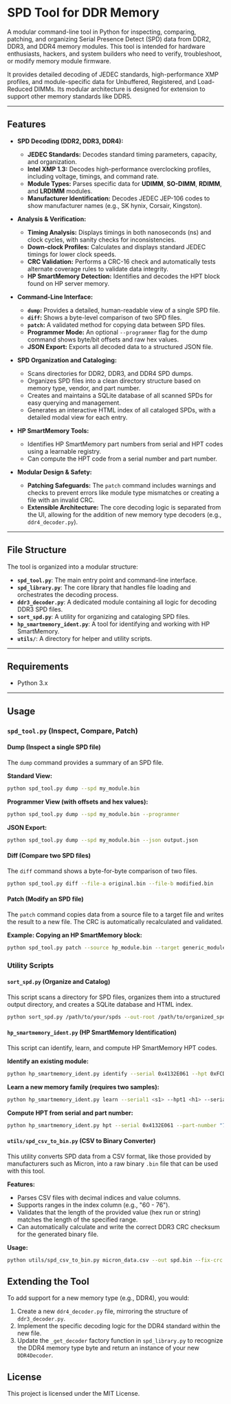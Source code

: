 # **SPD Tool for DDR Memory**

A modular command-line tool in Python for inspecting, comparing, patching, and organizing Serial Presence Detect (SPD) data from DDR2, DDR3, and DDR4 memory modules. This tool is intended for hardware enthusiasts, hackers, and system builders who need to verify, troubleshoot, or modify memory module firmware.

It provides detailed decoding of JEDEC standards, high-performance XMP profiles, and module-specific data for Unbuffered, Registered, and Load-Reduced DIMMs. Its modular architecture is designed for extension to support other memory standards like DDR5.

---

## **Features**

* **SPD Decoding (DDR2, DDR3, DDR4):**
  * **JEDEC Standards:** Decodes standard timing parameters, capacity, and organization.
  * **Intel XMP 1.3:** Decodes high-performance overclocking profiles, including voltage, timings, and command rate.
  * **Module Types:** Parses specific data for **UDIMM**, **SO-DIMM**, **RDIMM**, and **LRDIMM** modules.
  * **Manufacturer Identification:** Decodes JEDEC JEP-106 codes to show manufacturer names (e.g., SK hynix, Corsair, Kingston).

* **Analysis & Verification:**
  * **Timing Analysis:** Displays timings in both nanoseconds (ns) and clock cycles, with sanity checks for inconsistencies.
  * **Down-clock Profiles:** Calculates and displays standard JEDEC timings for lower clock speeds.
  * **CRC Validation:** Performs a CRC-16 check and automatically tests alternate coverage rules to validate data integrity.
  * **HP SmartMemory Detection:** Identifies and decodes the HPT block found on HP server memory.

* **Command-Line Interface:**
  * **`dump`:** Provides a detailed, human-readable view of a single SPD file.
  * **`diff`:** Shows a byte-level comparison of two SPD files.
  * **`patch`:** A validated method for copying data between SPD files.
  * **Programmer Mode:** An optional `--programmer` flag for the dump command shows byte/bit offsets and raw hex values.
  * **JSON Export:** Exports all decoded data to a structured JSON file.

* **SPD Organization and Cataloging:**
  * Scans directories for DDR2, DDR3, and DDR4 SPD dumps.
  * Organizes SPD files into a clean directory structure based on memory type, vendor, and part number.
  * Creates and maintains a SQLite database of all scanned SPDs for easy querying and management.
  * Generates an interactive HTML index of all cataloged SPDs, with a detailed modal view for each entry.

* **HP SmartMemory Tools:**
  * Identifies HP SmartMemory part numbers from serial and HPT codes using a learnable registry.
  * Can compute the HPT code from a serial number and part number.

* **Modular Design & Safety:**
  * **Patching Safeguards:** The `patch` command includes warnings and checks to prevent errors like module type mismatches or creating a file with an invalid CRC.
  * **Extensible Architecture:** The core decoding logic is separated from the UI, allowing for the addition of new memory type decoders (e.g., `ddr4_decoder.py`).

---

## **File Structure**

The tool is organized into a modular structure:

* **`spd_tool.py`**: The main entry point and command-line interface.
* **`spd_library.py`**: The core library that handles file loading and orchestrates the decoding process.
* **`ddr3_decoder.py`**: A dedicated module containing all logic for decoding DDR3 SPD files.
* **`sort_spd.py`**: A utility for organizing and cataloging SPD files.
* **`hp_smartmemory_ident.py`**: A tool for identifying and working with HP SmartMemory.
* **`utils/`**: A directory for helper and utility scripts.

---

## **Requirements**

* Python 3.x

---

## **Usage**

### **`spd_tool.py` (Inspect, Compare, Patch)**

#### **Dump (Inspect a single SPD file)**

The `dump` command provides a summary of an SPD file.

**Standard View:**

```sh
python spd_tool.py dump --spd my_module.bin
````

**Programmer View (with offsets and hex values):**

```sh
python spd_tool.py dump --spd my_module.bin --programmer
```

**JSON Export:**

```sh
python spd_tool.py dump --spd my_module.bin --json output.json
```

#### **Diff (Compare two SPD files)**

The `diff` command shows a byte-for-byte comparison of two files.

```sh
python spd_tool.py diff --file-a original.bin --file-b modified.bin
```

#### **Patch (Modify an SPD file)**

The `patch` command copies data from a source file to a target file and writes the result to a new file. The CRC is automatically recalculated and validated.

**Example: Copying an HP SmartMemory block:**

```sh
python spd_tool.py patch --source hp_module.bin --target generic_module.bin --out patched_module.bin --copy-hpt --force
```

### **Utility Scripts**

#### **`sort_spd.py` (Organize and Catalog)**

This script scans a directory for SPD files, organizes them into a structured output directory, and creates a SQLite database and HTML index.

```sh
python sort_spd.py /path/to/your/spds --out-root /path/to/organized_spds --db spd_catalog.sqlite3 --html index.html --recursive
```

#### **`hp_smartmemory_ident.py` (HP SmartMemory Identification)**

This script can identify, learn, and compute HP SmartMemory HPT codes.

**Identify an existing module:**

```sh
python hp_smartmemory_ident.py identify --serial 0x4132E061 --hpt 0xFCD7E032
```

**Learn a new memory family (requires two samples):**

```sh
python hp_smartmemory_ident.py learn --serial1 <s1> --hpt1 <h1> --serial2 <s2> --hpt2 <h2> --part-number "712383-081"
```

**Compute HPT from serial and part number:**

```sh
python hp_smartmemory_ident.py hpt --serial 0x4132E061 --part-number "712383-081"
```

#### **`utils/spd_csv_to_bin.py` (CSV to Binary Converter)**

This utility converts SPD data from a CSV format, like those provided by manufacturers such as Micron, into a raw binary `.bin` file that can be used with this tool.

**Features:**

* Parses CSV files with decimal indices and value columns.
* Supports ranges in the index column (e.g., "60 - 76").
* Validates that the length of the provided value (hex run or string) matches the length of the specified range.
* Can automatically calculate and write the correct DDR3 CRC checksum for the generated binary file.

**Usage:**

```sh
python utils/spd_csv_to_bin.py micron_data.csv --out spd.bin --fix-crc
```

## **Extending the Tool**

To add support for a new memory type (e.g., DDR4), you would:

1. Create a new `ddr4_decoder.py` file, mirroring the structure of `ddr3_decoder.py`.
2. Implement the specific decoding logic for the DDR4 standard within the new file.
3. Update the `_get_decoder` factory function in `spd_library.py` to recognize the DDR4 memory type byte and return an instance of your new `DDR4Decoder`.

## **License**

This project is licensed under the MIT License.
